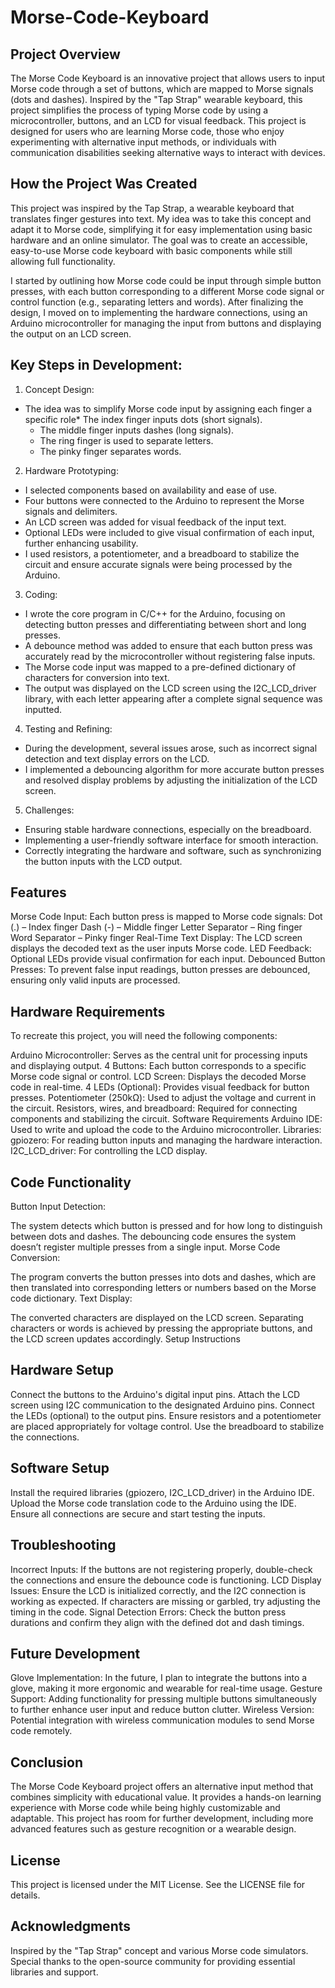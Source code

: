 # Morse-Code-Keyboard
## Project Overview
The Morse Code Keyboard is an innovative project that allows users to input Morse code through a set of buttons, which are mapped to Morse signals (dots and dashes). Inspired by the "Tap Strap" wearable keyboard, this project simplifies the process of typing Morse code by using a microcontroller, buttons, and an LCD for visual feedback. This project is designed for users who are learning Morse code, those who enjoy experimenting with alternative input methods, or individuals with communication disabilities seeking alternative ways to interact with devices.

## How the Project Was Created
This project was inspired by the Tap Strap, a wearable keyboard that translates finger gestures into text. My idea was to take this concept and adapt it to Morse code, simplifying it for easy implementation using basic hardware and an online simulator. The goal was to create an accessible, easy-to-use Morse code keyboard with basic components while still allowing full functionality.

I started by outlining how Morse code could be input through simple button presses, with each button corresponding to a different Morse code signal or control function (e.g., separating letters and words). After finalizing the design, I moved on to implementing the hardware connections, using an Arduino microcontroller for managing the input from buttons and displaying the output on an LCD screen.

## Key Steps in Development:
1. Concept Design:

- The idea was to simplify Morse code input by assigning each finger a specific role* The index finger inputs dots (short signals).
  - The middle finger inputs dashes (long signals). 
  - The ring finger is used to separate letters.
  - The pinky finger separates words.

2. Hardware Prototyping:

- I selected components based on availability and ease of use.
- Four buttons were connected to the Arduino to represent the Morse signals and delimiters.
- An LCD screen was added for visual feedback of the input text.
- Optional LEDs were included to give visual confirmation of each input, further enhancing usability.
- I used resistors, a potentiometer, and a breadboard to stabilize the circuit and ensure accurate signals were being processed by the Arduino.

3. Coding:

- I wrote the core program in C/C++ for the Arduino, focusing on detecting button presses and differentiating between short and long presses.
- A debounce method was added to ensure that each button press was accurately read by the microcontroller without registering false inputs.
- The Morse code input was mapped to a pre-defined dictionary of characters for conversion into text.
- The output was displayed on the LCD screen using the I2C_LCD_driver library, with each letter appearing after a complete signal sequence was inputted.

4. Testing and Refining:

- During the development, several issues arose, such as incorrect signal detection and text display errors on the LCD.
- I implemented a debouncing algorithm for more accurate button presses and resolved display problems by adjusting the initialization of the LCD screen.

5. Challenges:

- Ensuring stable hardware connections, especially on the breadboard.
- Implementing a user-friendly software interface for smooth interaction.
- Correctly integrating the hardware and software, such as synchronizing the button inputs with the LCD output.
## Features
Morse Code Input: Each button press is mapped to Morse code signals:
Dot (.) – Index finger
Dash (-) – Middle finger
Letter Separator – Ring finger
Word Separator – Pinky finger
Real-Time Text Display: The LCD screen displays the decoded text as the user inputs Morse code.
LED Feedback: Optional LEDs provide visual confirmation for each input.
Debounced Button Presses: To prevent false input readings, button presses are debounced, ensuring only valid inputs are processed.
## Hardware Requirements
To recreate this project, you will need the following components:

Arduino Microcontroller: Serves as the central unit for processing inputs and displaying output.
4 Buttons: Each button corresponds to a specific Morse code signal or control.
LCD Screen: Displays the decoded Morse code in real-time.
4 LEDs (Optional): Provides visual feedback for button presses.
Potentiometer (250kΩ): Used to adjust the voltage and current in the circuit.
Resistors, wires, and breadboard: Required for connecting components and stabilizing the circuit.
Software Requirements
Arduino IDE: Used to write and upload the code to the Arduino microcontroller.
Libraries:
gpiozero: For reading button inputs and managing the hardware interaction.
I2C_LCD_driver: For controlling the LCD display.
## Code Functionality
Button Input Detection:

The system detects which button is pressed and for how long to distinguish between dots and dashes. The debouncing code ensures the system doesn’t register multiple presses from a single input.
Morse Code Conversion:

The program converts the button presses into dots and dashes, which are then translated into corresponding letters or numbers based on the Morse code dictionary.
Text Display:

The converted characters are displayed on the LCD screen. Separating characters or words is achieved by pressing the appropriate buttons, and the LCD screen updates accordingly.
Setup Instructions
## Hardware Setup
Connect the buttons to the Arduino's digital input pins.
Attach the LCD screen using I2C communication to the designated Arduino pins.
Connect the LEDs (optional) to the output pins.
Ensure resistors and a potentiometer are placed appropriately for voltage control.
Use the breadboard to stabilize the connections.
## Software Setup
Install the required libraries (gpiozero, I2C_LCD_driver) in the Arduino IDE.
Upload the Morse code translation code to the Arduino using the IDE.
Ensure all connections are secure and start testing the inputs.
## Troubleshooting
Incorrect Inputs: If the buttons are not registering properly, double-check the connections and ensure the debounce code is functioning.
LCD Display Issues: Ensure the LCD is initialized correctly, and the I2C connection is working as expected. If characters are missing or garbled, try adjusting the timing in the code.
Signal Detection Errors: Check the button press durations and confirm they align with the defined dot and dash timings.
## Future Development
Glove Implementation: In the future, I plan to integrate the buttons into a glove, making it more ergonomic and wearable for real-time usage.
Gesture Support: Adding functionality for pressing multiple buttons simultaneously to further enhance user input and reduce button clutter.
Wireless Version: Potential integration with wireless communication modules to send Morse code remotely.
## Conclusion
The Morse Code Keyboard project offers an alternative input method that combines simplicity with educational value. It provides a hands-on learning experience with Morse code while being highly customizable and adaptable. This project has room for further development, including more advanced features such as gesture recognition or a wearable design.

## License
This project is licensed under the MIT License. See the LICENSE file for details.

## Acknowledgments
Inspired by the "Tap Strap" concept and various Morse code simulators.
Special thanks to the open-source community for providing essential libraries and support.
